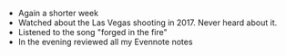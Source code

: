 - Again a shorter week
- Watched about the Las Vegas shooting in 2017. Never heard about it.
- Listened to the song "forged in the fire"
- In the evening reviewed all my Evennote notes
